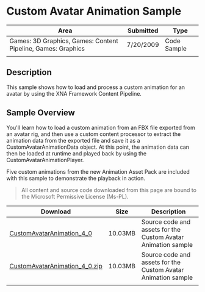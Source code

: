 # Custom Avatar Animation Sample

|Area|Submitted|Type|
|-|-|-|
Games: 3D Graphics, Games: Content Pipeline, Games: Graphics|7/20/2009|Code Sample
||||

## Description

This sample shows how to load and process a custom animation for an avatar by using the XNA Framework Content Pipeline.

## Sample Overview

You'll learn how to load a custom animation from an FBX file exported from an avatar rig, and then use a custom content processor to extract the animation data from the exported file and save it as a CustomAvatarAnimationData object. At this point, the animation data can then be loaded at runtime and played back by using the CustomAvatarAnimationPlayer.

Five custom animations from the new Animation Asset Pack are included with this sample to demonstrate the playback in action.

> All content and source code downloaded from this page are bound to the Microsoft Permissive License (Ms-PL).

Download | Size | Description
---|---|---|
[CustomAvatarAnimation_4_0](https://github.com/simondarksidej/XNAGameStudio/tree/archive/Samples/CustomAvatarAnimation_4_0) | 10.03MB | Source code and assets for the Custom Avatar Animation sample
[CustomAvatarAnimation_4_0.zip](https://github.com/simondarksidej/XNAGameStudioZips/raw/zips/CustomAvatarAnimation_4_0.zip) | 10.03MB | Source code and assets for the Custom Avatar Animation sample
||||

